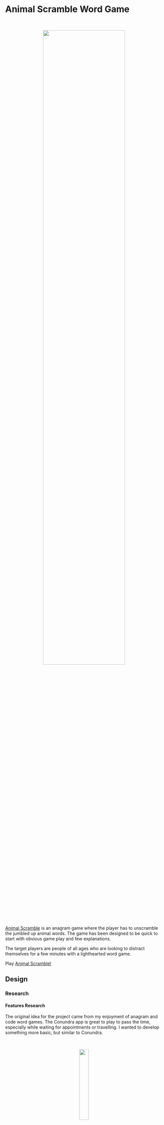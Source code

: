 # Animal Scramble Word Game

<br>
<p align="center" width="100%">
    <img width="72%" src="documentation/animal-scramble-demo.gif">
</p>
<br>

[Animal Scramble](https://jeskodes.github.io/word-scramble/) is an anagram game where the player has to unscramble the jumbled up animal words.
The game has been designed to be quick to start with obvious game play and few explanations.

The target players are people of all ages who are looking to distract themselves for a few minutes with a lighthearted word game.

Play [Animal Scramble!](https://jeskodes.github.io/word-scramble/)

## Design

### Research

#### Features Research

The original idea for the project came from my enjoyment of anagram and code word games. The Conundra app is great to play to pass the
time, especially while waiting for appointments or travelling. I wanted to develop something more basic, but similar to Conundra.

<br>
<p align="center" width="100%">
    <img width="24%" src="documentation/conundra-demo.gif">
</p>
<br>

Features of Conundra:

- Select three different levels: Practice, Easy, Hard.
- Gameplay: Buttons to scramble the word again, pass, start again. Scoreboard at the end showing correct and incorrect guesses.

#### Design Research

- I researched word game apps for layout and colour palette ideas.
- The main findings were that the apps used two - three colours, usually one being white, and green was a common main colour.
- Astra Wordsearch and Wordle-type games are two examples:

<br>
<p align="center" width="100%">
    <img width="60%" src="documentation/astra-wordsearch-research.png">
</p>
<br>
<br>
<p align="center" width="100%">
    <img width="60%" src="documentation/wordle-research.png">
</p>
<br>

##### Tutorial Research and Development:

I searched for JavaScript word scramble tutorials to develop my knowlege of JavaScript and which included the basic features I wanted to include in the game.

A large part of the functionality of Animal Scramble is based on a tutorial by Laurence Svekis: [JavaScript Create 5 Fun Word Games by Laurence Svekis](https://www.udemy.com/course/javascript-games/learn/lecture/22686281?start=120#content). Additions, deletions, substitutions and changes are noted in the code.

##### Word Scramble by Laurence Svekis - Final Game Play

<br>
<p align = "center" style="background-color: gray">
  <img src="documentation/word-scramble-udemy-demo.gif" width="30%" style = "border:2px solid gray">
</p>
</br>

I also referred to two similar tutorials by [CodingNepal.](https://www.youtube.com/watch?v=4-s3g_fU7Vg&t=992s)

##### Word Scramble by CodingNepal - Final Game Play

<br>
<p align = "center">
  <img src="documentation/codingnepal-word-scramble.gif" width="30%"> 
</p>
</br>

### Design

- A minimally cluttered container which the user can pick up and play almost immediately.
- Intuitive game play: minimal text on the page and only a few instructions needed to understand game play.
- Slight use of border-radius for container, buttons and input box.
- Typeface: Serif font for labels such as name of game, buttons - slightly 70's style; used [google fonts](https://fonts.google.com/)
  Patua One. Sans-serif font for input box and displaying correct word; used [google fonts](https://fonts.google.com/) Roboto.
- Colour Palette: Despite research that word games tend to use a more muted colour palette with an emphasis on greens and white, the Animal Scramble game is targeted at users of all ages from 10yrs upwards. Animal Scramble's aim is to be lighthearted and fun. Therefore a more brightly coloured, retro theme and typeface was chosen with a colour palette to reflect this:

<br>
<p align = "center">
  <img src="documentation/colour-palette-ws.png" width="39%"/>
</p>
</br>

<br>
<p align = "center">
  <img src="documentation/animal-scramble-static-img.png" width="39%"/>
</p>
</br>

#### Wireframes

<br>
<p align="center" width="100%">
    <img width="72%" src="documentation\wireframes-animal-scramble.png">
</p>
<br>

#### Wireframes
- Starting from a desktop first approach. 
- Main gameplay in a fixed sized <div> container; media queries will be applied if needed for tablet and mobile. 
- Three different displays of content controlled with JavaScript: 
  - Start Page
  - Game Play
  - Game Over

## User Stories and Features

#### User Story 1:

1. As a child of approximately 8 - 13yrs who likes word games.
2. I want a quick game to keep me occupied.
3. So that I can test my skills and won't get bored travelling or waiting.

#### User Story 2:

1. As an adult who enjoys word games.
2. I want a quick game that will challenge me and keep me occupied.
3. So that I can relax with an engaging challenge.

#### User Story 3:

1. As an adult who enjoys word games.
2. I want a quick game that will challenge me and keep me occupied.
3. So that I can pass the time while waiting or travelling.

#### User Story 4:

1. As an older adult who enjoys word games and is retired.
2. I want a quick game that will challenge me.
3. So that I can keep my mind sharp.

##### User Steps:

- General search: SEO tags - brain-training, conundrum, letters and words, anagram, game, guessing, words, scramble, animals.

- Easily open the app/webpage and play Animal Scramble straight away. The design communicates how to play without the need for lots of explanations.

##### Minimum Viable Product: Features and Acceptance Criteria:

- Single page.
- The user first arrives at the game title and game play.
- Start Button.
- Input box for guessing the word.
- Answer: The correct answer is always shown after the guess, whether the uses guesses correctly or incorrectly.
- Next Button for next word.
- A way to skip a guess.
- A restart button to start a new game.
- Scoring.
- Accessibility: Tab controls can be used to play the game.

## Technologies Used

- JavaScript, HTML and CSS.
- VScode - Coding Editor.
- Chrome Dev tools
- [Google Fonts.](https://fonts.google.com/)
- [Favicon Icons](https://favicon.io)
- [fontawesome](https://fontawesome.com/) for social media icons.
- [github](https://github.com/) version control.
- [Repl:it](https://replit.com/) for experimenting with code.
- [Axe dev tools](https://www.deque.com/axe/devtools/) to test accessibility.
- [Webaim](https://wave.webaim.org/) WCAG Contrast checker.
- [W3C CSS Validation Service](https://wave.webaim.org/) to validate css.
- [W3C Markup Validation Service](https://validator.w3.org/#validate_by_input) to validate html.
- [JSON Formatter - Convert Array to JSON](https://jsonformatter.curiousconcept.com/#)
- [Validating JSON Object: jsonlint.com](https://jsonlint.com/)
- [JavaScript Linting: jshint.com](https://jshint.com/)
- [Convert mp4 to gif using ezgif.com](https://ezgif.com/)

## Current Features

<br>
<p align="center" width="100%">
    <img src="documentation/animal-scramble-demo.gif" width="68%">
</p>
<br>

### Main Game Area
- Background image covers entire screen. 
- One main section with fixed div container for whole game. 
- Footer with link to [github profile](https://github.com/jeskodes).

#### Start Game
- Title 
- Rules
- Start button
<br>
<p align="center" width="100%">
    <img src="documentation\start-game.png"width="33%">
</p>
<br>

#### Game Play
- Title
- Dynamic Scoreboard
- Scrambled word
- Input box to type in guess.
- Placeholder text in textarea "Enter to Skip". 
- Restart button
<br>
<p align="center" width="100%">
    <img src="documentation\gameplay.png"width="33%">
</p>
<br>

Make a guess, then
- Title
- Scrambled word unscrambles with correct or incorrect guess. 
- Scrambled word background goes blue for correct or pink for incorrect. 
- Button "Click for Next Word"
- Restart button.
- <br>
<p align="center" width="100%">
    <img src="documentation\guess-word.png"width="33%">
</p>
<br>

After 5 guesses (correct or incorrect) then
- Game Over
- Score
- Restart button.
<br>
<p align="center" width="100%">
    <img src="documentation\game-over.png"width="33%">
</p>
<br>

#### Restart Button
- Reloads page. 
- Animation used to smooth transition. 

#### Buttons
- :hover used to change color. 
- cursor pointer added. 

### Features for Future Versions:

- Fix accessibility issue so can use tab controls to play game.
- Add to Json File and create levels of difficulty, Easy, Medium, Hard. 
- Add additional categories, e.g. Food, Countries, Actions. 
- Add buttons to choose difficulty level. 
- Store the 5 words per game in a temporary array and create scoreboard at end showing correct and incorrect words. 
- Best of 5 games then final score. 
- Timer.
- Split scrambled word into individual tiles. 
- More celebratory and dynamic "Game Over" or "You Won". 

## Testing

### BUGS

#### Accessibility Bugs

**BUG**
- The player is using tab controls.
- The player presses "Enter" to play the game and for the next word.
- The winChecker() function - which checks if the words match - immediately checks the word and the player cannot make a guess. The game cannot be played without using the mouse.

<br>
<p align = "center">
  <img src="documentation/bug-accessibility-can't-use-tab-controls.gif" width="60%"/>
</p>
</br>

**Fixes**

1. Make input textbox visible throughout. This resulted in two further bugs: - The target word persisted and any press on “Enter” resulted in getting an infinite number of correct scores on the same correct guess. - The input (inWord) could be displayed but was disabled.
<p align = "center">
  <img src="documentation\fix1-bug-ax-tab.png" width="60%"/>
</p>

2. Added eventListener to stop default behaviour when pressing Enter - did not fix(removed).
3. Separated out functions to create a separate function after winChecker().
4. Added `btn.onfocus();` after function checked if words matched - this worked to automatically focus on the button but did not fix the bug.

**Result**
- Unable to fix the bug. This would be targeted in later versions with a separate function at the point of refreshing the scrambled word. 
It is disappointing that Animal Scramble V1 is not accessible using tab controls.

#### Game Play General Bugs 
**BUG** 
- The output(myWordsFromJson) does not unscramble the target word, even if they guess incorrectly so the player won't know what the right answer was; this could cause the player frustration. 

**Fix**
 - Add line of code to winChecker() fucntion - both correct and incorrect guesses: 

 <br>
<p align = "center">
  <img src="documentation/bug-fix-unscramble-word.png" width="60%"/>
</p>
</br>


 **BUG**
 - Gameplay does not stop at 5 turns and can play an infinite amout of times if keep guessing incorrectly. 

  <br>
<p align = "center">
  <img src="documentation/BUG-infinite-turns.png" width="33%"/>
</p>
</br>


 **Fix**
 -Create maxGuesses variable to count guesses and add to gamePlay() function; stop play at 5 guesses.  


```javascript 

function gamePlay() {
  if (myWordsFromJson.length <= 0 || maxGuesses === 5) {
    //EDIT: Add in "or" maxGuesses for game over.
    console.log("game over");
    console.log(maxGuesses);`
    
```

**BUG**
- Game play stops at 5 turns but the player has no way to play again unless they refresh the page. 

**Fix**
- Add restart-btn. 

```javascript
const restart = document.createElement("button");
```

- Add EventListener to restart button to refresh page when clicked. 

```javascript
restart.addEventListener("click", (e) => {
  window.location.reload();
});
```

**BUG**
- When refresh page the transition is jerky. 

**Fix**
- Add CSS animation to start of game to mask. 

**BUG**
- User testing reported that on android there was no way to press "Enter" to skip; the "go" button did not work. 

**Fix**

- Added EventListener for pressing "go" when focus on input box = carry out winChecker function. 

```javascript

inWord.addEventListener("keyup", (e) => {
  console.log(e);
  if (inWord.value.length === game.sel.length || e.key === "Enter") {
    winChecker(); //run the winChecker function
  }
});

```

#### Textbox Specific Bugs

**BUG**
- Initially used four animal words in array inside script.js to scramble; the words were four letters in lenght or shorter. 
- Added much big array of animal words to separate js file and the text went outside of input and output boxes. 

**Fix**
- Added classes to inWord(textbox) and myWordsFromJson (scrambled words) and styled with CSS. 
- Additionally added classes to start and refresh buttons in order to style in CSS. 

**BUG**
- User testing on ios reported that the game was showing an incorrect response as correct. 
- Investigation revealed that the words were being autocorrected across multiple devices. 
- Investigation with DevTools showed correct guess in console log as incorrect: 



<p align = "center">
  <img src="documentation/BUG-case-sensitive-textbox.png" width="60%"/>
</p>

**Fix**
- Add autocomplete = "off" spellcheck = "false" to input html. 

```html

<section class = "game-play">
  <div id="game-area">
    <h1 id="heading-wordscramble">Animal Scramble</h1>
      <input type="text" class ="input-text" id = "input-word" name = "inputtext" autocomplete = "off" spellcheck = "false" autocomplete = "off" placeholder = 'Press Enter to Skip' aria-label="Type word here" 

```


**BUG**

- Can enter numbers and special characters into input box. 

**Fix**
- Add JavaScript code snippet to html to only allow letters. 

```javascript 

      onkeypress="return (event.charCode > 64 && 
	    event.charCode < 91) || (event.charCode > 96 && event.charCode < 123)"
      
```

**BUG**

- Input box is case sensitive and counting guesses in lowercase and caps as wrong. 

**Fix**

- Add toLowerCase() to winChecker() function. 

```javascript

function winChecker() {
  if (inWord.value.toLowerCase() == game.sel) {
    //EDIT: added .toLowerCase()
    
```
### Verification

### Responsiveness

  <br>
<p align = "center">
  <img src="documentation/animal-scramble-responsive.png" width="60%"/>
</p>
</br>

[Animal Scramble](https://jeskodes.github.io/word-scramble/) is responsive across a large range of devices. There are no media queries needed as:
-  The main game container div is set at a fixed size using rem.
-  The input box, buttons and output div are also set to a fixed size using rem so the format does not break when resized. 
- Responsiveness was tested using Chrome DevTools, [Responsivedesignchecker.com](https://responsivedesignchecker.com), and user testing on Android Phone, ios ipad air 2, iphone SE 2020, iphone 10, windows laptop 1600 x 1200.

---

### Axe Chrome DevTools and WebAIM Contrast Checker

- No issues raised. 
  <br>
<p align = "center">
  <img src="documentation/ax-testing-animal-scramble.png" width="68%"/>
</p>
</br>

---

## Validator Testing

### JSHint Validator

There were no warnings or errors when passed through the [JSHint](https://jshint.com/) validator. 

<br>
<p align = "center">
  <img src="documentation\jshint-validator.png" width="60%"/>
</p>
</br>

### W3C CSS Validation Service

The [W3C CSS Validation Service](https://jigsaw.w3.org/css-validator/#validate_by_input) found no errors. 

### W3C Markup Validation Service

##### The [W3C Markup Validation Service](https://validator.w3.org/#validate_by_input) was used to validate the HTML.

The HTML passed with no warnings or errors to show following minor fixes, such as an unclosed <div>, a quotation mark the wrong way round in the meta data and two duplicate attributes. 

---

## Deployment

[Animal Scramble](https://jeskodes.github.io/word-scramble/) was deployed using git, github and vscode.

## Credits

- [JavaScript Create 5 Fun Word Games by Laurence Svekis](https://www.udemy.com/course/javascript-games/learn/lecture/22686281?start=120#content)
- [Word Scramble Game Youtube Tutorial by Coding Nepal](https://www.youtube.com/watch?v=4-s3g_fU7Vg&t=992s)
- [Word Scramble Game Tutorial by Coding Nepal](https://www.codingnepalweb.com/word-scramble-game-html-javascript/)

- [Youtube Tutorial: 3 Ways to code Rock Paper Scissors with Ania Kubow](https://www.youtube.com/watch?v=RwFeg0cEZvQ)

- [Git Hub Repo - Learning how to add reset button and replay](https://github.com/mariaalouisaa/pokemon-top-trumps/blob/main/index.html)

- [Tic Tac Toe Tutorial - Research how to refresh game](https://www.youtube.com/watch?v=JsErMawwdOw)

- [W3 Explanation of keyboard and mouse events: w3.org](https://www.w3.org/WAI/GL/WCAG20/WD-WCAG20-TECHS-20071102/SCR20.html)

- [JavaScript Keyboard Events Tutorial: the keyup and keydown Event Listeners](https://www.youtube.com/watch?v=OiYmhhe6Inc)

- [Youtube Tutorial Event Handlers and Event Listeners](https://www.youtube.com/watch?v=xogpUfUL5kY)

- [Tutorial Listening to Multiple Events in Vanilla JS](https://gomakethings.com/listening-to-multiple-events-in-vanilla-js/)

- [Animals Array](https://gist.github.com/borlaym/585e2e09dd6abd9b0d0a)

- [Colour Palettes and Hex Codes: coolor.co](https://coolors.co/)

- [Background Image from iStockPhoto.com](https://www.istockphoto.com/)

- [Make Reload of Page Smoother with CSS Animation and @keyframes: geeksforgeeks.org](https://www.geeksforgeeks.org/how-to-create-fade-in-effect-on-page-load-using-css/)

- [JSON Formatter - Convert Array to JSON](https://jsonformatter.curiousconcept.com/#)

- [Create new button from tutorial: www.3schools.in](<https://www.3schools.in/2022/08/how-to-create-button-with-id-js.html#:~:text=Use%20the%20createElement()%20method%20and%20set%20in%20a%20variable,an%20id%20to%20that%20button>)

- [Hex Colors from Background Image: imagecolorpicker.com](https://imagecolorpicker.com/)

- [Validating JSON Object: jsonlint.com](https://jsonlint.com/)

- [Favicon Icons: favicon.io](favicon.io)

- [JavaScript Linting: jshint.com](https://jshint.com/)

- [Convert mp4 to gif using ezgif.com](https://ezgif.com/)

- [Center align an img in README.md from stack overflow](https://stackoverflow.com/questions/12090472/how-do-i-center-an-image-in-the-readme-md-file-on-github/62383408#62383408)

- [Video Bugs and Functionality Using Bandicam.com](https://www.bandicam.com/)
